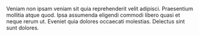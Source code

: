 Veniam non ipsam veniam sit quia reprehenderit velit adipisci. Praesentium mollitia atque quod. Ipsa assumenda eligendi commodi libero quasi et neque rerum ut. Eveniet quia dolores occaecati molestias. Delectus sint sunt dolores.